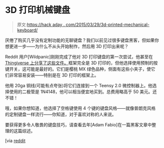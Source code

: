 # 3D 打印机械键盘

> 原文:[https://hack aday . com/2015/03/29/3d-printed-mechanical-keyboard/](https://hackaday.com/2015/03/29/3d-printed-mechanical-keyboard/)

厌倦了购买几乎没有定制功能的无聊键盘？我们以前见过很多键盘黑客，但如果你想更进一步——为什么不从头开始制作，然后用 3D 打印出来呢？

Reddit 用户[Wildpanic]刚刚完成了他对 3D 打印键盘的第一次尝试，他甚至在 [Thingiverse 上分享了这些文件。](http://www.thingiverse.com/thing:731801)框架完全是 3D 打印的，但他选择使用预制的按键开关，这可能是最好的。它们是樱桃 MX 绿色品种，侧面有这些小夹子，使它们非常容易安装——特别是在 3D 打印的框架上。

他用 20ga 铜线(可能有点夸张)将它们连接到一个 Teensy 2.0 微控制器上。他选择使用的二极管是 1N4148，他可以相当便宜地买到。总费用略高于 50 美元。还不错！

哦，如果你想知道，他选择了空格键使用 4 个键的键盘风格——就像普朗克风格的定制键盘一样流行——你知道，对于喜欢对称的人来说。

要获得更多令人敬畏的键盘技巧，请查看去年[Adam Fabio]在一篇黑客文章中整理的这篇综述。

[via [reddit](https://www.reddit.com/r/3Dprinting/comments/2zlhs1/3d_printed_mechanical_keyboard/)